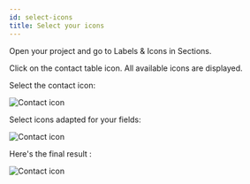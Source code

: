 ```yaml
---
id: select-icons
title: Select your icons
---
```


Open your project and go to Labels & Icons in Sections.

Click on the contact table icon. All available icons are displayed.

Select the contact icon:

![Contact icon](assets/en/custom-icons/contact-icon.png)

Select icons adapted for your fields:

![Contact icon](assets/en/custom-icons/field-icons.png)

Here's the final result :

![Contact icon](assets/en/custom-icons/custom-icons-final-result.png)
















